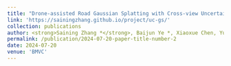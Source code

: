 ```yaml
---
title: "Drone-assisted Road Gaussian Splatting with Cross-view Uncertainty"
link: 'https://sainingzhang.github.io/project/uc-gs/'
collection: publications
author: <strong>Saining Zhang *</strong>, Baijun Ye *, Xiaoxue Chen, Yuantao Chen, Zongzheng Zhang, Cheng Peng, Yongliang Shi, Hao Zhao
permalink: /publication/2024-07-20-paper-title-number-2
date: 2024-07-20
venue: 'BMVC'
---
```

